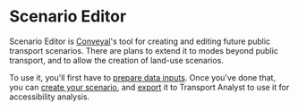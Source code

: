 # Scenario Editor

Scenario Editor is [Conveyal](http://conveyal.com)'s tool for creating and editing future public transport scenarios. There
are plans to extend it to modes beyond public transport, and to allow the creation of land-use scenarios.

To use it, you'll first have to [prepare data inputs](prepare-inputs). Once you've done that, you can [create your scenario](edit-scenario),
and [export](export) it to Transport Analyst to use it for accessibility analysis.